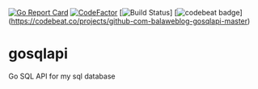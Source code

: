 [![Go Report Card](https://goreportcard.com/badge/github.com/balaweblog/gosqlapi)](https://goreportcard.com/report/github.com/balaweblog/gosqlapi)
[![CodeFactor](https://www.codefactor.io/repository/github/balaweblog/gosqlapi/badge)](https://www.codefactor.io/repository/github/balaweblog/gosqlapi)
[![Build Status](http://circleci-badges-max.herokuapp.com/img/balaweblog/gosqlapi?token=3fc53a50bfa1ef7b1d08f19f7d18710a77d6fb94)]
[![codebeat badge](https://codebeat.co/badges/d42ed722-2898-4e60-b7d7-d42177eb468c)]
(https://codebeat.co/projects/github-com-balaweblog-gosqlapi-master)

# gosqlapi
Go SQL API for my sql database
